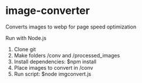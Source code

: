 # image-converter
Converts images to webp for page speed optimization

Run with Node.js

1. Clone git
2. Make folders /conv and /processed_images
3. Install dependencies:
$npm install
4. Place images to convert in /conv
5. Run script:
$node imgconvert.js
